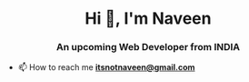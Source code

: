 <h1 align="center">Hi 👋, I'm Naveen</h1>
<h3 align="center">An upcoming Web Developer from INDIA</h3>

- 📫 How to reach me **itsnotnaveen@gmail.com**

